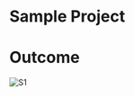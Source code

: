 # Sample Project

# Outcome


![S1](https://user-images.githubusercontent.com/110556831/183130242-a765fdd1-2c48-4f5d-8173-c2b72e1aaa3a.jpg)
